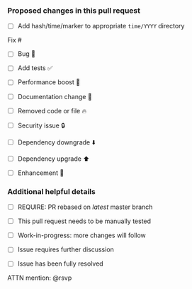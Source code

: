 ### Proposed changes in this pull request

- [ ] Add hash/time/marker to appropriate `time/YYYY` directory

Fix #

- [ ] Bug :bug:
- [ ] Add tests :white_check_mark:
- [ ] Performance boost :racehorse:
- [ ] Documentation change :memo:
- [ ] Removed code or file :fire:
- [ ] Security issue :lock:
- [ ] Dependency downgrade :arrow_down:
- [ ] Dependency upgrade :arrow_up:
- [ ] Enhancement :art:




### Additional helpful details

- [ ] REQUIRE: PR rebased on *latest* master branch
- [ ] This pull request needs to be manually tested
- [ ] Work-in-progress: more changes will follow
- [ ] Issue requires further discussion
- [ ] Issue has been fully resolved




ATTN mention: @rsvp

